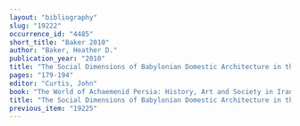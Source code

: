 ```yaml
---
layout: "bibliography"
slug: "19222"
occurrence_id: "4485"
short_title: "Baker 2010"
author: "Baker, Heather D."
publication_year: "2010"
title: "The Social Dimensions of Babylonian Domestic Architecture in the Neo-Babylonian and Achaemenid Periods"
pages: "179-194"
editor: "Curtis, John"
book: "The World of Achaemenid Persia: History, Art and Society in Iran and the Ancient Near East (London)"
title: "The Social Dimensions of Babylonian Domestic Architecture in the Neo-Babylonian and Achaemenid Periods"
previous_item: "19225"
---
```


